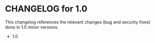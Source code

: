CHANGELOG for 1.0
===================

This changelog references the relevant changes (bug and security fixes) done
in 1.0 minor versions.

* 1.0

